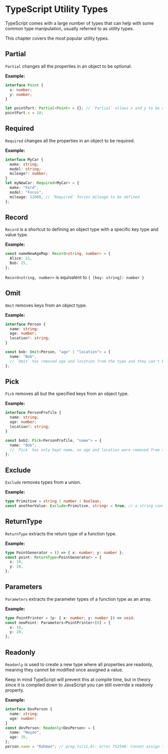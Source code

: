 # TypeScript Utility Types

TypeScript comes with a large number of types that can help with some common type manipulation, usually referred to as utility types.

This chapter covers the most popular utility types.

## Partial

`Partial` changes all the properties in an object to be optional.

**Example:**

```ts
interface Point {
  x: number;
  y: number;
}

let pointPart: Partial<Point> = {}; // `Partial` allows x and y to be optional
pointPart.x = 10;
```

## Required

`Required` changes all the properties in an object to be required.

**Example:**

```ts
interface MyCar {
  make: string;
  model: string;
  mileage?: number;
}
let myNewCar: Required<MyCar> = {
  make: "Ford",
  model: "Focus",
  mileage: 12000, // `Required` forces mileage to be defined
};
```

## Record

`Record` is a shortcut to defining an object type with a specific key type and value type.

**Example:**

```ts
const nameNewAgeMap: Record<string, number> = {
  Alice: 21,
  Bob: 25,
};
```

`Record<string, number>` is equivalent to `{ [key: string]: number }`

## Omit

`Omit` removes keys from an object type.

**Example:**

```ts
interface Person {
  name: string;
  age: number;
  location?: string;
}

const bob: Omit<Person, "age" | "location"> = {
  name: "Bob",
  // `Omit` has removed age and location from the type and they can't be defined here
};
```

## Pick

`Pick` removes all but the specified keys from an object type.

**Example:**

```ts
interface PersonProfile {
  name: string;
  age: number;
  location?: string;
}

const bob2: Pick<PersonProfile, "name"> = {
  name: "Bob",
  // `Pick` has only kept name, so age and location were removed from the type and they can't be defined here
};
```

## Exclude

`Exclude` removes types from a union.

**Example:**

```ts
type Primitive = string | number | boolean;
const anotherValue: Exclude<Primitive, string> = true; // a string cannot be used here since Exclude removed it from the type.
```

## ReturnType

`ReturnType` extracts the return type of a function type.

**Example:**

```ts
type PointGenerator = () => { x: number; y: number };
const point: ReturnType<PointGenerator> = {
  x: 10,
  y: 20,
};
```

## Parameters

`Parameters` extracts the parameter types of a function type as an array.

**Example:**

```ts
type PointPrinter = (p: { x: number; y: number }) => void;
const newPoint: Parameters<PointPrinter>[0] = {
  x: 10,
  y: 20,
};
```

## Readonly

`Readonly` is used to create a new type where all properties are readonly, meaning they cannot be modified once assigned a value.

Keep in mind TypeScript will prevent this at compile time, but in theory since it is compiled down to JavaScript you can still override a readonly property.

**Example:**

```ts
interface DevPerson {
  name: string;
  age: number;
}
const devPerson: Readonly<DevPerson> = {
  name: "Noyon",
  age: 35,
};
person.name = "Rahman"; // prog.ts(11,8): error TS2540: Cannot assign to 'name' because it is a read-only property.
```
